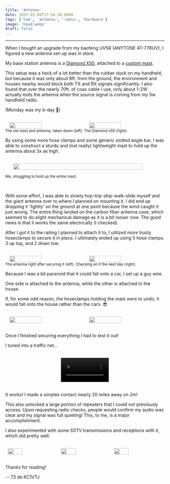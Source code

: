 ```yaml
---
title: 'Antenna'
date: 2025-03-09T17:54:10-0400
tags: ['ham', 'antenna', 'radio', 'hardware']
image: 'head.webp'
draft: false
---
```


---

When I bought an upgrade from my baofeng UV5R (ANYTONE AT-778UV), I figured a new antenna set-up was in store.

My base station antenna is a <a href="https://www.diamondantenna.net/x50a.html">Diamond X50</a>, attached to a <a href="https://www.google.com/search?num=10&client=img&q=rusty+old+pipe&udm=2&biw=1858&bih=963">custom mast</a>.

This setup was a heck of a lot better than the rubber duck on my handheld, but because it was only about 8ft. from the ground, the environment and houses nearby would block both TX and RX signals significantly. I also found that over the nearly 70ft. of coax cable I use, only about 1-2W actually exits the antenna when the source signal is coming from my 5w handheld radio.

(Monday was my b-day 🥳)

<br>

<div style="display: flex;">
    <br>
    <img 
        onclick="window.location.href=this.src;" 
        style="display: block; margin-left: auto; margin-right: auto; width: 45%;" 
        src="/posts/03-03-25/originalantenna.webp">
    </img>
    <br>
    <img 
        onclick="window.location.href=this.src;" 
        style="display: block; margin-left: auto; margin-right: auto; width: 45%;" 
        src="/posts/03-03-25/diamond.webp">
    </img>
</div>
<sub>The old mast and antenna, taken down (left). The Diamond x50 (right).</sub>

<br>

By using some more hose clamps and some generic slotted angle bar, I was able to construct a sturdy and (not really) lightweight mast to hold up the antenna about 3x as high.

<br>

<div style="display: flex;">
    <br>
    <img 
        onclick="window.location.href=this.src;" 
        style="display: block; margin-left: auto; margin-right: auto; width: 90%;" 
        src="/posts/03-03-25/image.webp">
    </img>
</div>

<sub>Me, struggling to hold up the entire mast.</sub>

<br>

With some effort, I was able to slowly hop-trip-skip-walk-slide myself and the giant antenna over to where I planned on mounting it. I did end up dropping it 'lightly' on the ground at one point because the wind caught it just wrong. The entire thing landed on the carbon fiber antenna case, which seemed to do slight mechanical damage as it is a bit looser now. The good news is that it works the same electrically (I checked).

After I got it to the railing I planned to attach it to, I utilized more trusty hoseclamps to secure it in place. I ultimately ended up using 5 hose clamps. 3 up top, and 2 down low.

<br>

<div style="display: flex;">
    <br>
    <img 
        onclick="window.location.href=this.src;" 
        style="display: block; margin-left: auto; margin-right: auto; width: 45%;" 
        src="/posts/03-03-25/glory.webp">
    </img>
    <br>
    <img 
        onclick="window.location.href=this.src;" 
        style="display: block; margin-left: auto; margin-right: auto; width: 45%;" 
        src="/posts/03-03-25/glorybutdaytime.webp">
    </img>
</div>
<sub>The antenna right after securing it (left). Checking on it the next day (right).</sub>

<br>

Because I was a bit paranoid that it could fall onto a car, I set up a guy wire.

One side is attached to the antenna, while the other is attached to the house.

If, for some odd reason, the hoseclamps holding the mast were to undo, it would fall onto the house rather than the cars. 😎

<br>

<div style="display: flex;">
    <br>
    <img 
        onclick="window.location.href=this.src;" 
        style="display: block; margin-left: auto; margin-right: auto; width: 45%;" 
        src="/posts/03-03-25/lookup.webp">
    </img>
    <br>
    <img 
        onclick="window.location.href=this.src;" 
        style="display: block; margin-left: auto; margin-right: auto; width: 45%;" 
        src="/posts/03-03-25/lookupextreme.webp">
    </img>
</div>

<br>

Once I finished securing everything I had to test it out!

I tuned into a traffic net...

<br>

<div style="display: flex; justify-content: center;">
    <video width="30%" controls>
        <source src="/posts/03-03-25/output.mp4" type="video/mp4">
        Your browser does not support the video tag.
    </video>
</div>

<br>

It works! I made a simplex contact nearly 20 miles away on 2m!

This also unlocked a large portion of repeaters that I could not previously access. Upon requesting radio checks, people would confirm my audio was clear and my signal was full quieting! This, to me, is a major accomplishment. 

I also experimented with some SSTV transmissions and receptions with it, which did pretty well:

<br>

<div style="display: flex;">
    <br>
    <img 
        onclick="window.location.href=this.src;" 
        style="display: block; margin-left: auto; margin-right: auto; width: 30%;" 
        src="/posts/03-03-25/head.webp">
    </img>
    <br>
    <img 
        onclick="window.location.href=this.src;" 
        style="display: block; margin-left: auto; margin-right: auto; width: 30%;" 
        src="/posts/03-03-25/old.webp">
    </img>
    <br>
    <img 
        onclick="window.location.href=this.src;" 
        style="display: block; margin-left: auto; margin-right: auto; width: 30%;" 
        src="/posts/03-03-25/bw.webp">
    </img>
    <br>
</div>

<br>

Thanks for reading!

-- 73 de KC1VTJ